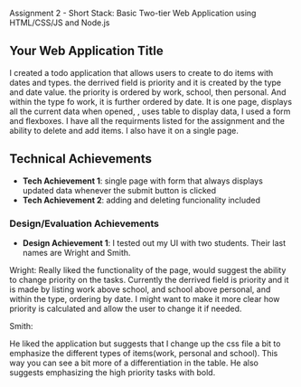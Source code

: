 Assignment 2 - Short Stack: Basic Two-tier Web Application using HTML/CSS/JS and Node.js  

## Your Web Application Title
I created a todo application that allows users to create to do items with dates and types. the derrived field is priority and it is created by the type and date value. the priority is ordered by work, school, then personal. And within the type fo work, it is further ordered by date. It is one page, displays all the current data when opened, , uses table to display data, I used a form and flexboxes. I have all the requirments listed for the assignment and the ability to delete and add items. I also have it on a single page.


## Technical Achievements
- **Tech Achievement 1**: single page with form that always displays updated data whenever the submit button is clicked
- **Tech Achievement 2**: adding and deleting funcionality included

### Design/Evaluation Achievements
- **Design Achievement 1**: 
I tested out my UI with two students. Their last names are Wright and Smith.

Wright:
Really liked the functionality of the page, would suggest the ability to change priority on the tasks. Currently the derrived field is priority and it is made by listing work above school, and school above personal, and within the type, ordering by date. I might want to make it more clear how priority is calculated and allow the user to change it if needed.

Smith:

He liked the application but suggests that I change up the css file a bit to emphasize the different types of items(work, personal and school). This way you can see a bit more of a differentiation in the table. He also suggests emphasizing the high priority tasks with bold.


